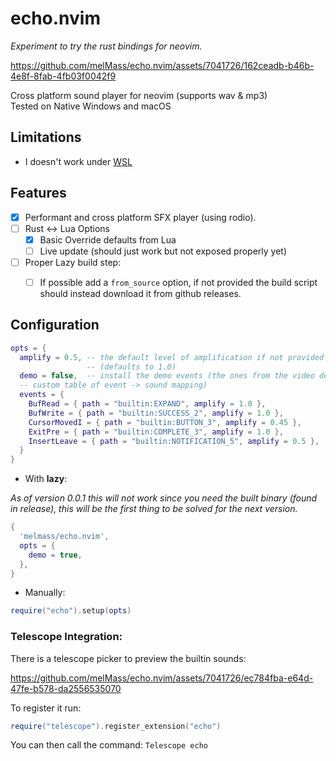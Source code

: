 # echo.nvim

*Experiment to try the rust bindings for neovim.*

https://github.com/melMass/echo.nvim/assets/7041726/162ceadb-b46b-4e8f-8fab-4fb03f0042f9

 

Cross platform sound player for neovim (supports wav & mp3)  
Tested on Native Windows and macOS

## Limitations

- I doesn't work under [WSL](https://github.com/microsoft/WSL/issues/1631)

## Features

- [x] Performant and cross platform SFX player (using rodio).
- [ ] Rust <-> Lua Options
  - [x] Basic Override defaults from Lua
  - [ ] Live update (should just work but not exposed properly yet)
- [ ] Proper Lazy build step:
    - [ ] If possible add a `from_source` option, if not provided the build script should instead download it from github releases.


## Configuration

```lua
opts = {
  amplify = 0.5, -- the default level of amplification if not provided
                 -- (defaults to 1.0)
  demo = false,  -- install the demo events (the ones from the video demo)
  -- custom table of event -> sound mapping)
  events = {
    BufRead = { path = "builtin:EXPAND", amplify = 1.0 },
    BufWrite = { path = "builtin:SUCCESS_2", amplify = 1.0 },
    CursorMovedI = { path = "builtin:BUTTON_3", amplify = 0.45 },
    ExitPre = { path = "builtin:COMPLETE_3", amplify = 1.0 },
    InsertLeave = { path = "builtin:NOTIFICATION_5", amplify = 0.5 },
  }
}
```

- With **lazy**:

*As of version 0.0.1 this will not work since you need the built binary (found
in release), this will be the first thing to be solved for the next version.*

```lua
{
  'melmass/echo.nvim',
  opts = {
    demo = true,
  },
}
```

- Manually:

```lua
require("echo").setup(opts)
```


### Telescope Integration:

There is a telescope picker to preview the builtin sounds:

https://github.com/melMass/echo.nvim/assets/7041726/ec784fba-e64d-47fe-b578-da2556535070

To register it run: 

```lua
require("telescope").register_extension("echo")
```

You can then call the command: `Telescope echo`
